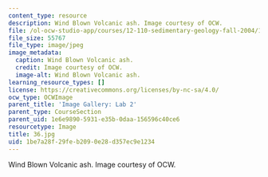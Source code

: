 ```yaml
---
content_type: resource
description: Wind Blown Volcanic ash. Image courtesy of OCW.
file: /ol-ocw-studio-app/courses/12-110-sedimentary-geology-fall-2004/1be7a28f29feb2090e28d357ec9e1234_36.jpg
file_size: 55767
file_type: image/jpeg
image_metadata:
  caption: Wind Blown Volcanic ash.
  credit: Image courtesy of OCW.
  image-alt: Wind Blown Volcanic ash.
learning_resource_types: []
license: https://creativecommons.org/licenses/by-nc-sa/4.0/
ocw_type: OCWImage
parent_title: 'Image Gallery: Lab 2'
parent_type: CourseSection
parent_uid: 1e6e9890-5931-e35b-0daa-156596c40ce6
resourcetype: Image
title: 36.jpg
uid: 1be7a28f-29fe-b209-0e28-d357ec9e1234
---
```

Wind Blown Volcanic ash. Image courtesy of OCW.